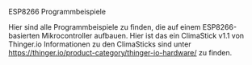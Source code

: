 ESP8266 Programmbeispiele

Hier sind alle Programmbeispiele zu finden, die auf einem ESP8266-basierten Mikrocontroller aufbauen. 
Hier ist das ein ClimaStick v1.1 von Thinger.io
Informationen zu den ClimaSticks sind unter https://thinger.io/product-category/thinger-io-hardware/ zu finden.
